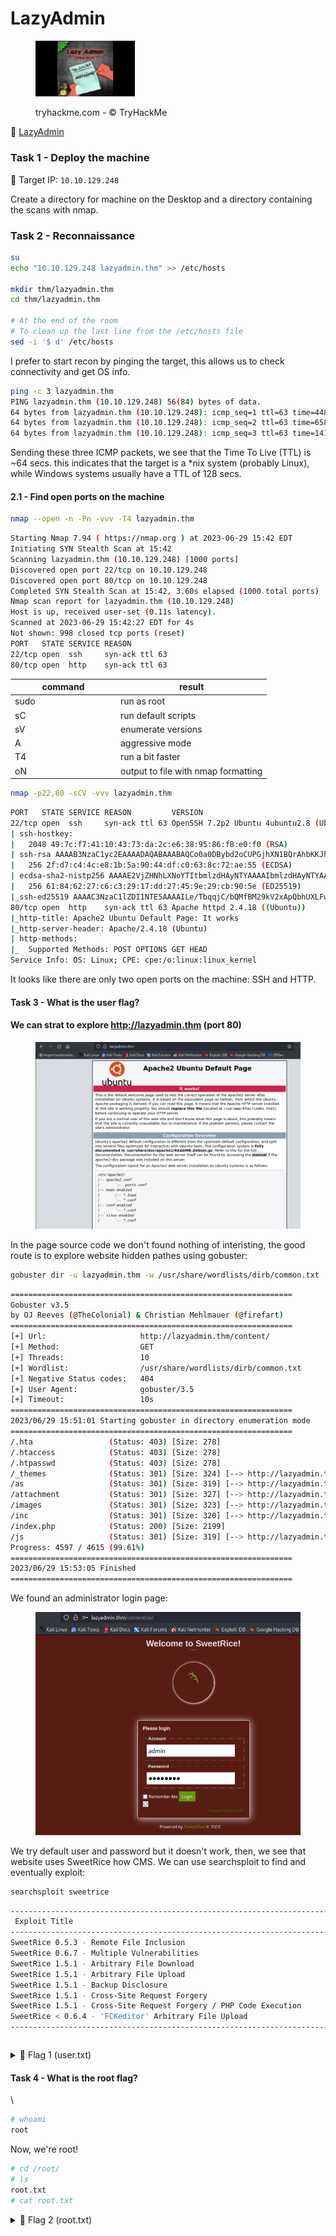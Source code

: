 # LazyAdmin

<div align="left">

<figure><img src="../.gitbook/assets/efbb70493ba66dfbac4302c02ad8facf.jpeg" alt="" width="159"><figcaption><p>tryhackme.com - © TryHackMe</p></figcaption></figure>

</div>

🔗 [LazyAdmin](https://tryhackme.com/room/lazyadmin)

### Task 1 - Deploy the machine

🎯 Target IP: `10.10.129.248`

Create a directory for machine on the Desktop and a directory containing the scans with nmap.

### Task 2 - Reconnaissance

```bash
su
echo "10.10.129.248 lazyadmin.thm" >> /etc/hosts

mkdir thm/lazyadmin.thm  
cd thm/lazyadmin.thm

# At the end of the room
# To clean up the last line from the /etc/hosts file
sed -i '$ d' /etc/hosts
```

I prefer to start recon by pinging the target, this allows us to check connectivity and get OS info.

```bash
ping -c 3 lazyadmin.thm
PING lazyadmin.thm (10.10.129.248) 56(84) bytes of data.
64 bytes from lazyadmin.thm (10.10.129.248): icmp_seq=1 ttl=63 time=448 ms
64 bytes from lazyadmin.thm (10.10.129.248): icmp_seq=2 ttl=63 time=658 ms
64 bytes from lazyadmin.thm (10.10.129.248): icmp_seq=3 ttl=63 time=141 ms
```

Sending these three ICMP packets, we see that the Time To Live (TTL) is \~64 secs. this indicates that the target is a \*nix system (probably Linux), while Windows systems usually have a TTL of 128 secs.

#### 2.1 - Find open ports on the machine

```bash
nmap --open -n -Pn -vvv -T4 lazyadmin.thm
```

```bash
Starting Nmap 7.94 ( https://nmap.org ) at 2023-06-29 15:42 EDT
Initiating SYN Stealth Scan at 15:42
Scanning lazyadmin.thm (10.10.129.248) [1000 ports]
Discovered open port 22/tcp on 10.10.129.248
Discovered open port 80/tcp on 10.10.129.248
Completed SYN Stealth Scan at 15:42, 3.60s elapsed (1000 total ports)
Nmap scan report for lazyadmin.thm (10.10.129.248)
Host is up, received user-set (0.11s latency).
Scanned at 2023-06-29 15:42:27 EDT for 4s
Not shown: 998 closed tcp ports (reset)
PORT   STATE SERVICE REASON
22/tcp open  ssh     syn-ack ttl 63
80/tcp open  http    syn-ack ttl 63
```

<table><thead><tr><th width="154.99999999999997">command</th><th>result</th></tr></thead><tbody><tr><td>sudo</td><td>run as root</td></tr><tr><td>sC</td><td>run default scripts</td></tr><tr><td>sV</td><td>enumerate versions</td></tr><tr><td>A</td><td>aggressive mode</td></tr><tr><td>T4</td><td>run a bit faster</td></tr><tr><td>oN</td><td>output to file with nmap formatting</td></tr></tbody></table>

```bash
nmap -p22,80 -sCV -vvv lazyadmin.thm
```

```bash
PORT   STATE SERVICE REASON         VERSION
22/tcp open  ssh     syn-ack ttl 63 OpenSSH 7.2p2 Ubuntu 4ubuntu2.8 (Ubuntu Linux; protocol 2.0)
| ssh-hostkey: 
|   2048 49:7c:f7:41:10:43:73:da:2c:e6:38:95:86:f8:e0:f0 (RSA)
| ssh-rsa AAAAB3NzaC1yc2EAAAADAQABAAABAQCo0a0DBybd2oCUPGjhXN1BQrAhbKKJhN/PW2OCccDm6KB/+sH/2UWHy3kE1XDgWO2W3EEHVd6vf7SdrCt7sWhJSno/q1ICO6ZnHBCjyWcRMxojBvVtS4kOlzungcirIpPDxiDChZoy+ZdlC3hgnzS5ih/RstPbIy0uG7QI/K7wFzW7dqMlYw62CupjNHt/O16DlokjkzSdq9eyYwzef/CDRb5QnpkTX5iQcxyKiPzZVdX/W8pfP3VfLyd/cxBqvbtQcl3iT1n+QwL8+QArh01boMgWs6oIDxvPxvXoJ0Ts0pEQ2BFC9u7CgdvQz1p+VtuxdH6mu9YztRymXmXPKJfB
|   256 2f:d7:c4:4c:e8:1b:5a:90:44:df:c0:63:8c:72:ae:55 (ECDSA)
| ecdsa-sha2-nistp256 AAAAE2VjZHNhLXNoYTItbmlzdHAyNTYAAAAIbmlzdHAyNTYAAABBBC8TzxsGQ1Xtyg+XwisNmDmdsHKumQYqiUbxqVd+E0E0TdRaeIkSGov/GKoXY00EX2izJSImiJtn0j988XBOTFE=
|   256 61:84:62:27:c6:c3:29:17:dd:27:45:9e:29:cb:90:5e (ED25519)
|_ssh-ed25519 AAAAC3NzaC1lZDI1NTE5AAAAILe/TbqqjC/bQMfBM29kV2xApQbhUXLFwFJPU14Y9/Nm
80/tcp open  http    syn-ack ttl 63 Apache httpd 2.4.18 ((Ubuntu))
|_http-title: Apache2 Ubuntu Default Page: It works
|_http-server-header: Apache/2.4.18 (Ubuntu)
| http-methods: 
|_  Supported Methods: POST OPTIONS GET HEAD
Service Info: OS: Linux; CPE: cpe:/o:linux:linux_kernel
```

It looks like there are only two open ports on the machine: SSH and HTTP.

#### Task 3 - What is the user flag? 

#### We can strat to explore http://lazyadmin.thm (port 80)

<figure><img src="../.gitbook/assets/Schermata del 2023-06-30 00-12-42.png" alt=""><figcaption></figcaption></figure>

In the page source code we don't found nothing of interisting, the good route is to explore website hidden pathes using gobuster:

```bash
gobuster dir -u lazyadmin.thm -w /usr/share/wordlists/dirb/common.txt  
```

```bash
===============================================================
Gobuster v3.5
by OJ Reeves (@TheColonial) & Christian Mehlmauer (@firefart)
===============================================================
[+] Url:                     http://lazyadmin.thm/content/
[+] Method:                  GET
[+] Threads:                 10
[+] Wordlist:                /usr/share/wordlists/dirb/common.txt
[+] Negative Status codes:   404
[+] User Agent:              gobuster/3.5
[+] Timeout:                 10s
===============================================================
2023/06/29 15:51:01 Starting gobuster in directory enumeration mode
===============================================================
/.hta                 (Status: 403) [Size: 278]
/.htaccess            (Status: 403) [Size: 278]
/.htpasswd            (Status: 403) [Size: 278]
/_themes              (Status: 301) [Size: 324] [--> http://lazyadmin.thm/content/_themes/]
/as                   (Status: 301) [Size: 319] [--> http://lazyadmin.thm/content/as/]
/attachment           (Status: 301) [Size: 327] [--> http://lazyadmin.thm/content/attachment/]
/images               (Status: 301) [Size: 323] [--> http://lazyadmin.thm/content/images/]
/inc                  (Status: 301) [Size: 320] [--> http://lazyadmin.thm/content/inc/]
/index.php            (Status: 200) [Size: 2199]
/js                   (Status: 301) [Size: 319] [--> http://lazyadmin.thm/content/js/]
Progress: 4597 / 4615 (99.61%)
===============================================================
2023/06/29 15:53:05 Finished
===============================================================
```

We found an administrator login page:

<figure><img src="../.gitbook/assets/Schermata del 2023-06-30 00-18-34.png" alt=""><figcaption></figcaption></figure>

We try default user and password but it doesn't work, then, we see that website uses SweetRice how CMS. We can use searchsploit to find and eventually exploit:

```bash
searchsploit sweetrice
```

```bash
---------------------------------------------------------------------------------------------------------------------- ---------------------------------
 Exploit Title                                                                                                         |  Path
----------------------------------------------------------------------------------------------------------------------- ---------------------------------
SweetRice 0.5.3 - Remote File Inclusion                                                                                | php/webapps/10246.txt
SweetRice 0.6.7 - Multiple Vulnerabilities                                                                             | php/webapps/15413.txt
SweetRice 1.5.1 - Arbitrary File Download                                                                              | php/webapps/40698.py
SweetRice 1.5.1 - Arbitrary File Upload                                                                                | php/webapps/40716.py
SweetRice 1.5.1 - Backup Disclosure                                                                                    | php/webapps/40718.txt
SweetRice 1.5.1 - Cross-Site Request Forgery                                                                           | php/webapps/40692.html
SweetRice 1.5.1 - Cross-Site Request Forgery / PHP Code Execution                                                      | php/webapps/40700.html
SweetRice < 0.6.4 - 'FCKeditor' Arbitrary File Upload                                                                  | php/webapps/14184.txt
----------------------------------------------------------------------------------------------------------------------- ---------------------------------
```











```bash
```

<details>

<summary>🚩 Flag 1 (user.txt)</summary>



</details>

#### Task 4 - What is the root flag?  

\


```bash
# whoami
root
```

Now, we're root!

```bash
# cd /root/
# ls
root.txt
# cat root.txt
```

<details>

<summary>🚩 Flag 2 (root.txt)</summary>



</details>
